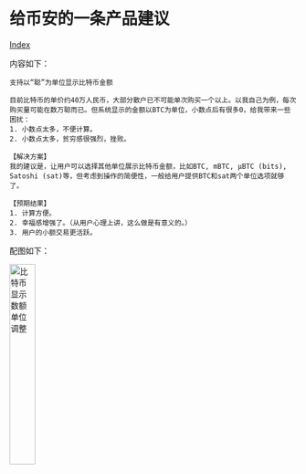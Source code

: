 # 给币安的一条产品建议

[Index](index.md)

内容如下：

```plaintext
支持以“聪”为单位显示比特币金额

目前比特币的单价约40万人民币，大部分散户已不可能单次购买一个以上。以我自己为例，每次购买量可能在数万聪而已。但系统显示的金额以BTC为单位，小数点后有很多0，给我带来一些困扰：
1. 小数点太多，不便计算。
2. 小数点太多，贫穷感很强烈，挫败。

【解决方案】
我的建议是，让用户可以选择其他单位展示比特币金额，比如BTC, mBTC, μBTC (bits), Satoshi (sat)等，但考虑到操作的简便性，一般给用户提供BTC和sat两个单位选项就够了。

【预期结果】
1. 计算方便。
2. 幸福感增强了。（从用户心理上讲，这么做是有意义的。）
3. 用户的小额交易更活跃。
```

配图如下：

<img src="images/bitcoin_unit_issue.jpg" alt="比特币显示数额单位调整" width="30%"/> 
